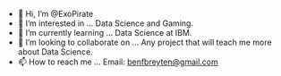 - 👋 Hi, I’m @ExoPirate
- 👀 I’m interested in ... Data Science and Gaming.
- 🌱 I’m currently learning ... Data Science at IBM.
- 💞️ I’m looking to collaborate on ... Any project that will teach me more about Data Science.
- 📫 How to reach me ... Email: benfbreyten@gmail.com

<!---
ExoPirate/ExoPirate is a ✨ special ✨ repository because its `README.md` (this file) appears on your GitHub profile.
You can click the Preview link to take a look at your changes.
--->
